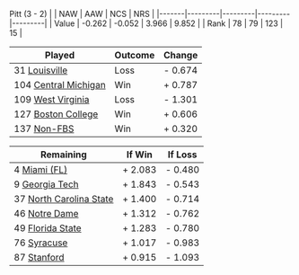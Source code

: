 Pitt (3 - 2)
|       |   NAW   |   AAW   |   NCS   |   NRS   |
|-------|---------|---------|---------|---------|
| Value |  -0.262 |  -0.052 |   3.966 |   9.852 |
| Rank  |      78 |      79 |     123 |      15 |

| Played                    | Outcome    |  Change  |
|---------------------------|------------|----------|
|  31 [Louisville            ](Louisville.md)| Loss       | -  0.674 |
| 104 [Central Michigan      ](CentralMichigan.md)| Win        | +  0.787 |
| 109 [West Virginia         ](WestVirginia.md)| Loss       | -  1.301 |
| 127 [Boston College        ](BostonCollege.md)| Win        | +  0.606 |
| 137 [Non-FBS               ](NonFBS.md)| Win        | +  0.320 |

| Remaining                 |  If Win  |  If Loss |
|---------------------------|----------|----------|
|   4 [Miami (FL)            ](MiamiFL.md)| +  2.083 | -  0.480 |
|   9 [Georgia Tech          ](GeorgiaTech.md)| +  1.843 | -  0.543 |
|  37 [North Carolina State  ](NorthCarolinaState.md)| +  1.400 | -  0.714 |
|  46 [Notre Dame            ](NotreDame.md)| +  1.312 | -  0.762 |
|  49 [Florida State         ](FloridaState.md)| +  1.283 | -  0.780 |
|  76 [Syracuse              ](Syracuse.md)| +  1.017 | -  0.983 |
|  87 [Stanford              ](Stanford.md)| +  0.915 | -  1.093 |


